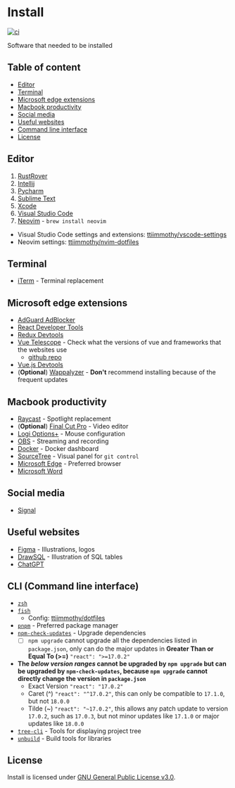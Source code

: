 # Install
[![ci](https://github.com/ttiimmothy/install/actions/workflows/ci.yml/badge.svg)](https://github.com/ttiimmothy/Install/actions/workflows/ci.yml)

Software that needed to be installed

## Table of content

- [Editor](#editor)
- [Terminal](#terminal)
- [Microsoft edge extensions](#microsoft-edge-extensions)
- [Macbook productivity](#macbook-productivity)
- [Social media](#social-media)
- [Useful websites](#useful-websites)
- [Command line interface](#cli-command-line-interface)
- [License](#license)

## Editor

1. [RustRover](https://www.jetbrains.com/rust/nextversion/)
1. [Intellij](https://www.jetbrains.com/idea/download/?section=mac)
1. [Pycharm](https://www.jetbrains.com/pycharm/download/?section=mac)
1. [Sublime Text](https://www.sublimetext.com/)
1. [Xcode](https://developer.apple.com/download/all/?q=Xcode)
1. [Visual Studio Code](https://code.visualstudio.com/)
1. [Neovim](https://github.com/neovim/neovim) - `brew install neovim`

- Visual Studio Code settings and extensions: [ttiimmothy/vscode-settings](https://github.com/ttiimmothy/vscode-settings)
- Neovim settings: [ttiimmothy/nvim-dotfiles](https://github.com/ttiimmothy/dotfiles/tree/main/.config/nvim)

## Terminal

- [iTerm](https://iterm2.com/) - Terminal replacement

## Microsoft edge extensions

- [AdGuard AdBlocker](https://microsoftedge.microsoft.com/addons/detail/adguard-adblocker/pdffkfellgipmhklpdmokmckkkfcopbh)
- [React Developer Tools](https://microsoftedge.microsoft.com/addons/detail/react-developer-tools/gpphkfbcpidddadnkolkpfckpihlkkil)
- [Redux Devtools](https://microsoftedge.microsoft.com/addons/detail/redux-devtools/nnkgneoiohoecpdiaponcejilbhhikei)
- [Vue Telescope](https://microsoftedge.microsoft.com/addons/detail/vue-telescope/icgcillpgelpleniodgkmohgdmeogodl) - Check what the versions of vue and frameworks that the websites use
  - [github repo](https://github.com/nuxtlabs/vue-telescope-analyzer)
- [Vue.js Devtools](https://microsoftedge.microsoft.com/addons/detail/vuejs-devtools/olofadcdnkkjdfgjcmjaadnlehnnihnl)
- (**Optional**) [Wappalyzer](https://microsoftedge.microsoft.com/addons/detail/wappalyzer-technology-p/mnbndgmknlpdjdnjfmfcdjoegcckoikn) - **Don't** recommend installing because of the frequent updates

## Macbook productivity

- [Raycast](https://raycast.com/) - Spotlight replacement
- (**Optional**) [Final Cut Pro](https://www.apple.com/ca/final-cut-pro/) - Video editor
- [Logi Options+](https://www.logitech.com/en-us/software/options.html) - Mouse configuration
- [OBS](https://obsproject.com/) - Streaming and recording
- [Docker](https://docs.docker.com/desktop/install/mac-install/) - Docker dashboard
- [SourceTree](https://www.sourcetreeapp.com/) - Visual panel for `git control`
- [Microsoft Edge](https://www.microsoft.com/en-us/edge?ep=198&form=MA13L7&es=40) - Preferred browser
- [Microsoft Word](https://www.microsoft.com/en-us/microsoft-365/download-office)

## Social media

- [Signal](https://signal.org/download/)

## Useful websites

- [Figma](https://www.figma.com/) - Illustrations, logos
- [DrawSQL](https://drawsql.app/diagrams) - Illustration of SQL tables
- [ChatGPT](https://chat.openai.com/)

## CLI (Command line interface)

- [`zsh`](https://zsh.org/)
- [`fish`](https://fishshell.com/)
  - Config: [ttiimmothy/dotfiles](https://github.com/ttiimmothy/dotfiles)
- [`pnpm`](https://pnpm.io/) - Preferred package manager
- [`npm-check-updates`](https://github.com/raineorshine/npm-check-updates) - Upgrade dependencies
  - [ ] `npm upgrade` cannot upgrade all the dependencies listed in `package.json`, only can do the major updates in **Greater Than or Equal To (>=)** `"react": ">=17.0.2"`
- **The *below version ranges* cannot be upgraded by `npm upgrade` but can be upgraded by `npm-check-updates`, because `npm upgrade` cannot directly change the version in `package.json`**
  - Exact Version
  `"react": "17.0.2"`
  - Caret (^)
  `"react": "^17.0.2"`, this can only be compatible to `17.1.0`, but not `18.0.0`
  - Tilde (~)
  `"react": "~17.0.2"`, this allows any patch update to version `17.0.2`, such as `17.0.3`, but not minor updates like `17.1.0` or major updates like `18.0.0`
- [`tree-cli`](https://github.com/MrRaindrop/tree-cli) - Tools for displaying project tree
- [`unbuild`](https://github.com/unjs/unbuild) - Build tools for libraries

## License

Install is licensed under [GNU General Public License v3.0](LICENSE).
